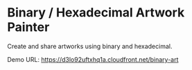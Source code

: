 # Binary / Hexadecimal Artwork Painter

Create and share artworks using binary and hexadecimal.

Demo URL: https://d3lo92uftxhq1a.cloudfront.net/binary-art